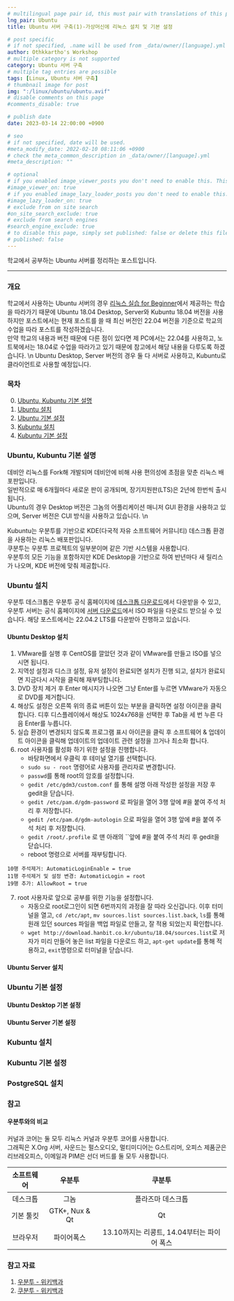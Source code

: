 ```yaml
---
# multilingual page pair id, this must pair with translations of this page. (This name must be unique)
lng_pair: Ubuntu
title: Ubuntu 서버 구축(1)-가상머신에 리눅스 설치 및 기본 설정

# post specific
# if not specified, .name will be used from _data/owner/[language].yml
author: Othkkartho's Workshop
# multiple category is not supported
category: Ubuntu 서버 구축
# multiple tag entries are possible
tags: [Linux, Ubuntu 서버 구축]
# thumbnail image for post
img: ":/linux/ubuntu/ubuntu.avif"
# disable comments on this page
#comments_disable: true

# publish date
date: 2023-03-14 22:00:00 +0900

# seo
# if not specified, date will be used.
#meta_modify_date: 2022-02-10 08:11:06 +0900
# check the meta_common_description in _data/owner/[language].yml
#meta_description: ""

# optional
# if you enabled image_viewer_posts you don't need to enable this. This is only if image_viewer_posts = false
#image_viewer_on: true
# if you enabled image_lazy_loader_posts you don't need to enable this. This is only if image_lazy_loader_posts = false
#image_lazy_loader_on: true
# exclude from on site search
#on_site_search_exclude: true
# exclude from search engines
#search_engine_exclude: true
# to disable this page, simply set published: false or delete this file
# published: false
---
```


<!-- outline-start -->

학교에서 공부하는 Ubuntu 서버를 정리하는 포스트입니다.

<!-- outline-end -->

* * *

### 개요
학교에서 사용하는 Ubuntu 서버의 경우 [리눅스 실습 for Beginner](https://www.hanbit.co.kr/store/books/look.php?p_code=B7654754187)에서 제공하는 학습을 따라가기 때문에 Ubuntu 18.04 Desktop, Server와 Kubuntu 18.04 버전을 사용하지만 포스트에서는 현재 포스트를 쓸 때 최신 버전인 22.04 버전을 기준으로 학교의 수업을 따라 포스트를 작성하겠습니다.   
만약 학교의 내용과 버전 때문에 다른 점이 있다면 제 PC에서는 22.04를 사용하고, 노트북에서는 18.04로 수업을 따라가고 있기 때문에 참고에서 해당 내용을 다루도록 하겠습니다.   \n
Ubuntu Desktop, Server 버전의 경우 둘 다 서버로 사용하고, Kubuntu로 클라이언트로 사용할 예정입니다.

### 목차

0. [Ubuntu, Kubuntu 기본 설명](#ubuntu-kubuntu-기본-설명)
1. [Ubuntu 설치](#ubuntu-설치)
2. [Ubuntu 기본 설정](#ubuntu-기본-설정)
3. [Kubuntu 설치](#kubuntu-설치)
4. [Kubuntu 기본 설정](#kubuntu-기본-설정)

### Ubuntu, Kubuntu 기본 설명
데비안 리눅스를 Fork해 개발되며 데비안에 비해 사용 편의성에 초점을 맞춘 리눅스 배포판입니다.   
일반적으로 매 6개월마다 새로운 판이 공개되며, 장기지원판(LTS)은 2년에 한번씩 출시됩니다.   
Ubuntu의 경우 Desktop 버전은 그놈의 어플리케이션 매니저 GUI 환경을 사용하고 있으며, Server 버전은 CUI 방식을 사용하고 있습니다.   \n

Kubuntu는 우분투를 기반으로 KDE(다국적 자유 소프트웨어 커뮤니티) 데스크톱 환경을 사용하는 리눅스 배포판입니다.   
쿠분투는 우분투 프로젝트의 일부분이며 같은 기반 시스템을 사용합니다.   
우분투의 모든 기능을 포함하지만 KDE Desktop을 기반으로 하여 반년마다 새 릴리스가 나오며, KDE 버전에 맞춰 제공합니다.

### Ubuntu 설치
우분투 데스크톱은 우분투 공식 홈페이지에 [데스크톱 다운로드](https://ubuntu.com/download/desktop)에서 다운받을 수 있고, 우분투 서버는 공식 홈페이지에 [서버 다운로드](https://ubuntu.com/download/server)에서 ISO 파일을 다운로드 받으실 수 있습니다. 해당 포스트에서는 22.04.2 LTS를 다운받아 진행하고 있습니다.

#### Ubuntu Desktop 설치
1. VMware를 실행 후 CentOS를 깔았던 것과 같이 VMware를 만들고 ISO를 넣으시면 됩니다.
2. 지역성 설정과 디스크 설정, 유저 설정이 완료되면 설치가 진행 되고, 설치가 완료되면 지금다시 시작을 클릭해 재부팅합니다.
3. DVD 장치 제거 후 Enter 메시지가 나오면 그냥 Enter를 누르면 VMware가 자동으로 DVD를 제거합니다.
4. 해상도 설정은 오른쪽 위의 종료 버튼이 있는 부분을 클릭하면 설정 아이콘을 클릭합니다. 디후 디스플레이에서 해상도 1024x768을 선택한 후 Tab을 세 번 누른 다음 Enter를 누릅니다.
5. 실습 환경이 변경되지 않도록 프로그램 표시 아이콘을 클릭 후 소프트웨어 & 업데이트 아이콘을 클릭해 업데이트의 업데이트 관련 설정을 끄거나 최소화 합니다.
6. root 사용자를 활성화 하기 위한 설정을 진행합니다.
    - 바탕화면에서 우클릭 후 테미널 열기를 선택합니다.
    - `sudo su - root` 명령어로 사용자를 관리자로 변경합니다.
    - `passwd`를 통해 root의 암호를 설정합니다.
    - `gedit /etc/gdm3/custom.conf` 를 통해 설명 아래 작성한 설정을 저장 후 gedit을 닫습니다.
    - `gedit /etc/pam.d/gdm-password` 로 파일을 열어 3행 앞에 #을 붙여 주석 처리 후 저장합니다.
    - `gedit /etc/pam.d/gdm-autologin` 으로 파일을 열어 3행 앞에 #을 붙여 주석 처리 후 저장합니다.
    - `gedit /root/.profile` 로 맨 아래의 ``앞에 #을 붙여 주석 처리 후 gedit을 닫습니다.
    - reboot 명령으로 서버를 재부팅합니다.
```text
10행 주석제거: AutomaticLoginEnable = true
11행 주석제거 및 설정 변경: AutomaticLogin = root
19행 추가: AllowRoot = true
```
7. root 사용자로 앞으로 공부를 위한 기능을 설정합니다.
    - 자동으로 root로그인이 되면 6번까지의 과정을 잘 따라 오신겁니다. 이후 터미널을 열고, `cd /etc/apt`, `mv sources.list sources.list.back`, `ls`를 통해 원래 있던 sources 파일을 백업 파일로 만들고, 잘 적용 되었는지 확인합니다.
    - `wget http://download.hanbit.co.kr/ubuntu/18.04/sources.list`로 저자가 미리 만들어 놓은 list 파일을 다운로드 하고, `apt-get update`를 통해 적용하고, `exit`명령으로 터미널을 닫습니다.

#### Ubuntu Server 설치

### Ubuntu 기본 설정


#### Ubuntu Desktop 기본 설정


#### Ubuntu Server 기본 설정


### Kubuntu 설치


### Kubuntu 기본 설정


### PostgreSQL 설치


### 참고
#### 우분투와의 비교
커널과 코어는 둘 모두 리눅스 커널과 우분투 코어를 사용합니다.   
그래픽은 X.Org 서버, 사운드는 펄스오디오, 멀티미디어는 G스트리머, 오피스 제품군은 리브레오피스, 이메일과 PIM은 선더 버드를 둘 모두 사용합니다.

| 소프트웨어 | 우분투 | 쿠분투 |
| :---: | :---: | :---: |
| 데스크톱 | 그놈 | 플라즈마 데스크톱 |
| 기본 툴킷 | GTK+, Nux & Qt | Qt |
| 브라우저 | 파이어폭스 | 13.10까지는 리콩트, 14.04부터는 파이어 폭스 |

### 참고 자료
1. [우분투 - 위키백과](https://ko.wikipedia.org/wiki/%EC%9A%B0%EB%B6%84%ED%88%AC)
2. [쿠분투 - 위키백과](https://ko.wikipedia.org/wiki/%EC%BF%A0%EB%B6%84%ED%88%AC)